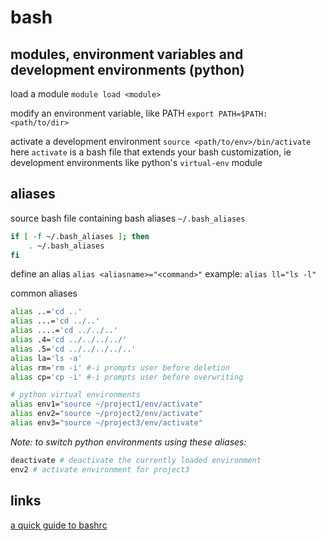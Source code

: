 # bash
## modules, environment variables and development environments (python)
load a module
`module load <module>`

modify an environment variable, like PATH
`export PATH=$PATH:<path/to/dir>`

activate a development environment
`source <path/to/env>/bin/activate`
here `activate` is a bash file that extends your bash customization, ie development environments like python's `virtual-env` module

## aliases
source bash file containing bash aliases `~/.bash_aliases`
```bash
if [ -f ~/.bash_aliases ]; then
    . ~/.bash_aliases
fi
```

define an alias
`alias <aliasname>="<command>"`
example:
`alias ll="ls -l"`

common aliases
```bash
alias ..='cd ..'
alias ...='cd ../..'
alias ....='cd ../../..'
alias .4='cd ../../../../'
alias .5='cd ../../../../..'
alias la='ls -a'
alias rm='rm -i' #-i prompts user before deletion
alias cp='cp -i' #-i prompts user before overwriting

# python virtual environments
alias env1="source ~/project1/env/activate"
alias env2="source ~/project2/env/activate"
alias env3="source ~/project3/env/activate"
```

*Note: to switch python environments using these aliases:*
```bash
deactivate # deactivate the currently loaded environment
env2 # activate environment for project3
```

## links
[a quick guide to bashrc](https://www.marquette.edu/high-performance-computing/bashrc.php)

